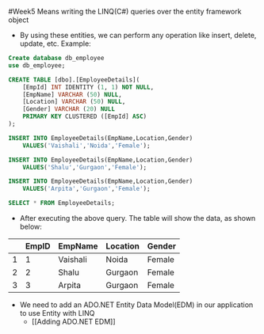 #Week5 
Means writing the LINQ(C#) queries over the entity framework object
- By using these entities, we can perform any operation like insert, delete, update, etc.
Example:
```SQL
Create database db_employee  
use db_employee;

CREATE TABLE [dbo].[EmployeeDetails](  
	[EmpId] INT IDENTITY (1, 1) NOT NULL,  
	[EmpName] VARCHAR (50) NULL,  
	[Location] VARCHAR (50) NULL,  
	[Gender] VARCHAR (20) NULL  
	PRIMARY KEY CLUSTERED ([EmpId] ASC)  
);

INSERT INTO EmployeeDetails(EmpName,Location,Gender) 
	VALUES('Vaishali','Noida','Female');

INSERT INTO EmployeeDetails(EmpName,Location,Gender)
	VALUES('Shalu','Gurgaon','Female');

INSERT INTO EmployeeDetails(EmpName,Location,Gender)
	VALUES('Arpita','Gurgaon','Female');

SELECT * FROM EmployeeDetails;
```
- After executing the above query. The table will show the data, as shown below:

|     | EmpID | EmpName  | Location | Gender |
| --- | ----- | -------- | -------- | ------ |
| 1   | 1     | Vaishali | Noida    | Female |
| 2   | 2     | Shalu    | Gurgaon  | Female |
| 3   | 3     | Arpita   | Gurgaon  | Female |
- We need to add an ADO.NET Entity Data Model(EDM) in our application to use Entity with LINQ
	- [[Adding ADO.NET EDM]]
